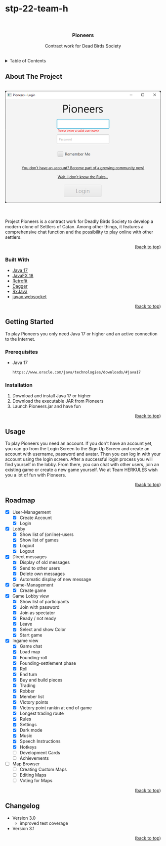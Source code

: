 # stp-22-team-h

<div id="top"></div>

<br>
<h3 style="text-align: center;">Pioneers</h3>
<div style="text-align: center;">
  <p style="text-align: center;">
    Contract work for Dead Birds Society
  </p>
</div>
<br>

<!-- TABLE OF CONTENTS -->
<details>
  <summary>Table of Contents</summary>
  <ol>
    <li>
      <a href="#about-the-project">About The Project</a>
      <ul>
        <li><a href="#built-with">Built With</a></li>
      </ul>
    </li>
    <li>
      <a href="#getting-started">Getting Started</a>
      <ul>
        <li><a href="#prerequisites">Prerequisites</a></li>
        <li><a href="#installation">Installation</a></li>
      </ul>
    </li>
    <li><a href="#usage">Usage</a></li>
    <li><a href="#roadmap">Roadmap</a></li>
    <li><a href="#changelog">Changelog</a></li>
  </ol>
</details>


<!-- ABOUT THE PROJECT -->
<div id="about-the-project"></div>

## About The Project
<br>

<div style="text-align: center;">
  <a href="https://github.com/sekassel/stp-22-team-h">
    <img src="images/pioneers.png" alt="Image of the LoginScreen">
  </a>
</div>

<br><br>
Project Pioneers is a contract work for Deadly Birds Society to develop a modern clone of Settlers of Catan. Among other things, it features a comprehensive chat function and the possibility to play online with other settlers.

<p style="text-align: right;">(<a href="#top">back to top</a>)</p>

<div id="built-with"></div>

### Built With

* [Java 17](https://www.oracle.com/java/)
* [JavaFX 18](https://openjfx.io/)
* [Retrofit](https://square.github.io/retrofit/)
* [Dagger](https://dagger.dev/)
* [RxJava](https://reactivex.io/)
* [javax.websocket](https://frontbackend.com/maven/artifact/javax.websocket)

<p style="text-align: right;">(<a href="#top">back to top</a>)</p>

<!-- GETTING STARTED -->
<div id="getting-started"></div>

## Getting Started

To play Pioneers you only need Java 17 or higher and an active connection to the Internet.

<div id="prerequisites"></div>

### Prerequisites

* Java 17
  ```sh
  https://www.oracle.com/java/technologies/downloads/#java17
  ```

<div id="installation"></div>

### Installation

1. Download and install Java 17 or higher
2. Download the executable JAR from Pioneers
3. Launch Pioneers.jar and have fun

<p style="text-align: right;">(<a href="#top">back to top</a>)</p>

<div id="usage"></div>

<!-- USAGE EXAMPLES -->
## Usage

To play Pioneers you need an account. If you don't have an account yet, you can go from the Login Screen to the Sign Up Screen and create an account with username, password and avatar. Then you can log in with your account using the login screen. After a successful login process you will find yourself in the lobby. From there, you can chat with other users, join an existing game or create a new game yourself. We at Team HERKULES wish you a lot of fun with Pioneers.

<p style="text-align: right;">(<a href="#top">back to top</a>)</p>


<div id="roadmap"></div>
<!-- ROADMAP -->

## Roadmap

- [X] User-Management
  - [X] Create Account
  - [X] Login
- [X] Lobby
  - [X] Show list of (online)-users
  - [X] Show list of games
  - [X] Logout
  - [X] Logout
- [X] Direct messages
  - [X] Display of old messages
  - [X] Send to other users
  - [X] Delete own messages
  - [X] Automatic display of new message
- [X] Game-Management
  - [X] Create game
- [X] Game Lobby view
  - [X] Show list of participants
  - [X] Join with password
  - [X] Join as spectator
  - [X] Ready / not ready
  - [X] Leave
  - [X] Select and show Color
  - [X] Start game
- [X] Ingame view
  - [X] Game chat
  - [X] Load map
  - [X] Founding-roll
  - [X] Founding-settlement phase
  - [X] Roll
  - [X] End turn
  - [X] Buy and build pieces
  - [X] Trading
  - [X] Robber
  - [X] Member list
  - [X] Victory points
  - [X] Victory point rankin at end of game
  - [X] Longest trading route
  - [X] Rules
  - [X] Settings
  - [X] Dark mode
  - [X] Music
  - [X] Speech Instructions
  - [X] Hotkeys
  - [ ] Development Cards
  - [ ] Achievements
- [ ] Map Browser
  - [ ] Creating Custom Maps
  - [ ] Editing Maps
  - [ ] Voting for Maps

<p style="text-align: right;">(<a href="#top">back to top</a>)</p>


<div id="changelog"></div>
<!-- CHANGELOG -->

## Changelog

- Version 3.0
  - improved test coverage
- Version 3.1

<p style="text-align: right;">(<a href="#top">back to top</a>)</p>



<!-- MARKDOWN LINKS & IMAGES -->
<!-- https://www.markdownguide.org/basic-syntax/#reference-style-links -->
[contributors-shield]: https://img.shields.io/github/contributors/sekassel/stp-22-team-h.svg?style=for-the-badge
[contributors-url]: https://github.com/sekassel/stp-22-team-h/graphs/contributors
[product-screenshot]: images/pioneers.png
